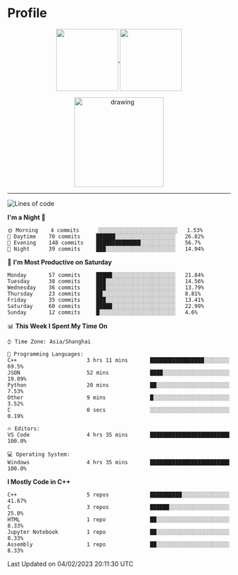 # Profile

<p align="center">
  <a href="https://github.com/SourVoice">
    <img
      align="center"
      height="140em"
      src="https://github-readme-stats.vercel.app/api?username=SourVoice&show_icons=true&include_all_commits=true&count_private=true&theme=tokyonight"
    />
  </a>
  <a href="https://github.com/SourVoice">
    <img
      align="center"
      height="140em"
      src="https://github-readme-stats.vercel.app/api/top-langs/?username=SourVoice&show_icons=true&include_all_commits=true&count_private=true&layout=compact&theme=tokyonight"
    />
  </a>
</p>

<p align="center">
   <a href="https://github.com/SourVoice">
    <img
      align="center"
      height="202em"
      alt="drawing"
      src="https://activity-graph.herokuapp.com/graph?username=SourVoice&theme=react-dark"
    />
  </a>
</p>

---
<!--START_SECTION:waka-->
![Lines of code](https://img.shields.io/badge/From%20Hello%20World%20I%27ve%20Written-244%20Thousand%20lines%20of%20code-blue)

**I'm a Night 🦉** 

```text
🌞 Morning    4 commits      ░░░░░░░░░░░░░░░░░░░░░░░░░   1.53% 
🌆 Daytime    70 commits     ██████░░░░░░░░░░░░░░░░░░░   26.82% 
🌃 Evening    148 commits    ██████████████░░░░░░░░░░░   56.7% 
🌙 Night      39 commits     ███░░░░░░░░░░░░░░░░░░░░░░   14.94%

```
📅 **I'm Most Productive on Saturday** 

```text
Monday       57 commits     █████░░░░░░░░░░░░░░░░░░░░   21.84% 
Tuesday      38 commits     ███░░░░░░░░░░░░░░░░░░░░░░   14.56% 
Wednesday    36 commits     ███░░░░░░░░░░░░░░░░░░░░░░   13.79% 
Thursday     23 commits     ██░░░░░░░░░░░░░░░░░░░░░░░   8.81% 
Friday       35 commits     ███░░░░░░░░░░░░░░░░░░░░░░   13.41% 
Saturday     60 commits     █████░░░░░░░░░░░░░░░░░░░░   22.99% 
Sunday       12 commits     █░░░░░░░░░░░░░░░░░░░░░░░░   4.6%

```


📊 **This Week I Spent My Time On** 

```text
⌚︎ Time Zone: Asia/Shanghai

💬 Programming Languages: 
C++                      3 hrs 11 mins       █████████████████░░░░░░░░   69.5% 
JSON                     52 mins             ████░░░░░░░░░░░░░░░░░░░░░   19.09% 
Python                   20 mins             ██░░░░░░░░░░░░░░░░░░░░░░░   7.53% 
Other                    9 mins              █░░░░░░░░░░░░░░░░░░░░░░░░   3.52% 
C                        0 secs              ░░░░░░░░░░░░░░░░░░░░░░░░░   0.19%

🔥 Editors: 
VS Code                  4 hrs 35 mins       █████████████████████████   100.0%

💻 Operating System: 
Windows                  4 hrs 35 mins       █████████████████████████   100.0%

```

**I Mostly Code in C++** 

```text
C++                      5 repos             ██████████░░░░░░░░░░░░░░░   41.67% 
C                        3 repos             ██████░░░░░░░░░░░░░░░░░░░   25.0% 
HTML                     1 repo              ██░░░░░░░░░░░░░░░░░░░░░░░   8.33% 
Jupyter Notebook         1 repo              ██░░░░░░░░░░░░░░░░░░░░░░░   8.33% 
Assembly                 1 repo              ██░░░░░░░░░░░░░░░░░░░░░░░   8.33%

```



 Last Updated on 04/02/2023 20:11:30 UTC
<!--END_SECTION:waka-->
